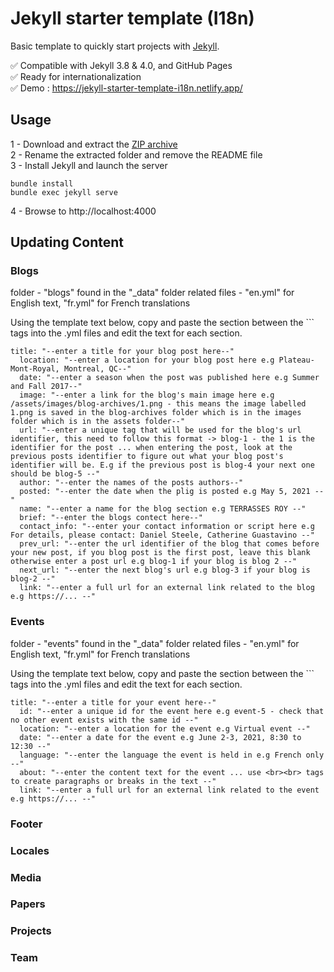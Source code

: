 # Jekyll starter template (I18n)

Basic template to quickly start projects with [Jekyll](https://jekyllrb.com/).

:white_check_mark: Compatible with Jekyll 3.8 & 4.0, and GitHub Pages  
:white_check_mark: Ready for internationalization  
:white_check_mark: Demo : https://jekyll-starter-template-i18n.netlify.app/

## Usage

1 - Download and extract the [ZIP archive](https://github.com/cyrilsuzat/jekyll-starter-template-i18n/archive/master.zip)  
2 - Rename the extracted folder and remove the README file  
3 - Install Jekyll and launch the server  

```
bundle install
bundle exec jekyll serve
```

4 - Browse to http://localhost:4000

## Updating Content

### Blogs
folder - "blogs" found in the "_data" folder
related files - "en.yml" for English text, "fr.yml" for French translations 

Using the template text below, copy and paste the section between the ``` tags into the .yml files and edit the text for each section.

```
title: "--enter a title for your blog post here--"
  location: "--enter a location for your blog post here e.g Plateau-Mont-Royal, Montreal, QC--"
  date: "--enter a season when the post was published here e.g Summer and Fall 2017--"
  image: "--enter a link for the blog's main image here e.g /assets/images/blog-archives/1.png - this means the image labelled 1.png is saved in the blog-archives folder which is in the images folder which is in the assets folder--"
  url: "--enter a unique tag that will be used for the blog's url identifier, this need to follow this format -> blog-1 - the 1 is the identifier for the post ... when entering the post, look at the previous posts identifier to figure out what your blog post's identifier will be. E.g if the previous post is blog-4 your next one should be blog-5 --"
  author: "--enter the names of the posts authors--"
  posted: "--enter the date when the plig is posted e.g May 5, 2021 --"
  name: "--enter a name for the blog section e.g TERRASSES ROY --"
  brief: "--enter the blogs contect here--"
  contact_info: "--enter your contact information or script here e.g For details, please contact: Daniel Steele, Catherine Guastavino --"
  prev_url: "--enter the url identifier of the blog that comes before your new post, if you blog post is the first post, leave this blank otherwise enter a post url e.g blog-1 if your blog is blog 2 --"
  next_url: "--enter the next blog's url e.g blog-3 if your blog is blog-2 --"
  link: "--enter a full url for an external link related to the blog e.g https://... --"
```
### Events
folder - "events" found in the "_data" folder
related files - "en.yml" for English text, "fr.yml" for French translations 

Using the template text below, copy and paste the section between the ``` tags into the .yml files and edit the text for each section.

```
title: "--enter a title for your event here--"
  id: "--enter a unique id for the event here e.g event-5 - check that no other event exists with the same id --"
  location: "--enter a location for the event e.g Virtual event --"
  date: "--enter a date for the event e.g June 2-3, 2021, 8:30 to 12:30 --"
  language: "--enter the language the event is held in e.g French only --"
  about: "--enter the content text for the event ... use <br><br> tags to create paragraphs or breaks in the text --"
  link: "--enter a full url for an external link related to the event e.g https://... --"
```

### Footer

### Locales

### Media 

### Papers

### Projects

### Team 